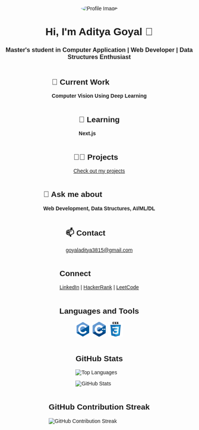 <!DOCTYPE html>
<html lang="en">
<head>
  <meta charset="UTF-8">
  <meta name="viewport" content="width=device-width, initial-scale=1.0">
  <title>Aditya Goyal - Portfolio</title>
  <style>
    /* Add your CSS styles here */
    body {
      font-family: Arial, sans-serif;
    }
    .container {
      display: flex;
      justify-content: center;
      align-items: center;
      flex-direction: column;
    }
    .header {
      text-align: center;
    }
    .profile-image {
      border-radius: 50%;
      max-width: 200px;
    }
    .contact-links {
      text-align: center;
    }
    .languages-tools {
      text-align: center;
    }
  </style>
</head>
<body>
  <div class="container">
    <div class="header">
      <img src="https://media.giphy.com/media/gioLPAqDRZjzYpmuCp/giphy.gif" class="profile-image" alt="Profile Image">
      <h1>Hi, I'm Aditya Goyal 👋</h1>
      <h3>Master's student in Computer Application | Web Developer | Data Structures Enthusiast</h3>
    </div>
    <div class="current-work">
      <h2>🔭 Current Work</h2>
      <p><strong>Computer Vision Using Deep Learning</strong></p>
    </div>
    <div class="learning">
      <h2>🌱 Learning</h2>
      <p><strong>Next.js</strong></p>
    </div>
    <div class="projects">
      <h2>👨‍💻 Projects</h2>
      <p><a href="https://adityagoyal.vercel.app/">Check out my projects</a></p>
    </div>
    <div class="ask-me">
      <h2>💬 Ask me about</h2>
      <p><strong>Web Development, Data Structures, AI/ML/DL</strong></p>
    </div>
    <div class="contact">
      <h2>📫 Contact</h2>
      <p><a href="mailto:goyaladitya3815@gmail.com">goyaladitya3815@gmail.com</a></p>
    </div>
    <div class="connect">
      <h2>Connect</h2>
      <p>
        <a href="https://www.linkedin.com/in/adityagoyal200/" target="_blank">LinkedIn</a> |
        <a href="https://www.hackerrank.com/@goyaladitya3815" target="_blank">HackerRank</a> |
        <a href="https://leetcode.com/adityagoyal200/" target="_blank">LeetCode</a>
      </p>
    </div>
    <div class="languages-tools">
      <h2>Languages and Tools</h2>
      <p>
        <img src="https://raw.githubusercontent.com/devicons/devicon/master/icons/c/c-original.svg" alt="C" width="40" height="40" />
        <img src="https://raw.githubusercontent.com/devicons/devicon/master/icons/cplusplus/cplusplus-original.svg" alt="C++" width="40" height="40" />
        <img src="https://raw.githubusercontent.com/devicons/devicon/master/icons/css3/css3-original-wordmark.svg" alt="CSS" width="40" height="40" />
        <!-- Add more icons as needed -->
      </p>
    </div>
    <div class="github-stats">
      <h2>GitHub Stats</h2>
      <p>
        <img src="https://github-readme-stats.vercel.app/api/top-langs?username=adityagoyal200&show_icons=true&locale=en&layout=compact" alt="Top Languages" />
      </p>
      <p>
        <img src="https://github-readme-stats.vercel.app/api?username=adityagoyal200&show_icons=true&locale=en" alt="GitHub Stats" />
      </p>
    </div>
    <div class="github-contribution">
      <h2>GitHub Contribution Streak</h2>
      <p>
        <img src="https://github-readme-streak-stats.herokuapp.com/?user=adityagoyal200&" alt="GitHub Contribution Streak" />
      </p>
    </div>
  </div>
</body>
</html>






